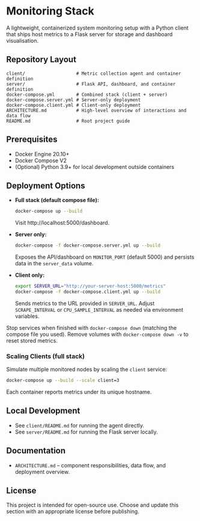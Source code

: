 # Monitoring Stack

A lightweight, containerized system monitoring setup with a Python client that ships host metrics to a Flask server for storage and dashboard visualisation.

## Repository Layout
```
client/                   # Metric collection agent and container definition
server/                   # Flask API, dashboard, and container definition
docker-compose.yml        # Combined stack (client + server)
docker-compose.server.yml # Server-only deployment
docker-compose.client.yml # Client-only deployment
ARCHITECTURE.md           # High-level overview of interactions and data flow
README.md                 # Root project guide
```

## Prerequisites
- Docker Engine 20.10+
- Docker Compose V2
- (Optional) Python 3.9+ for local development outside containers

## Deployment Options
- **Full stack (default compose file):**
  ```sh
  docker-compose up --build
  ```
  Visit http://localhost:5000/dashboard.

- **Server only:**
  ```sh
  docker-compose -f docker-compose.server.yml up --build
  ```
  Exposes the API/dashboard on `MONITOR_PORT` (default 5000) and persists data in the `server_data` volume.

- **Client only:**
  ```sh
  export SERVER_URL="http://your-server-host:5000/metrics"
  docker-compose -f docker-compose.client.yml up --build
  ```
  Sends metrics to the URL provided in `SERVER_URL`. Adjust `SCRAPE_INTERVAL` or `CPU_SAMPLE_INTERVAL` as needed via environment variables.

Stop services when finished with `docker-compose down` (matching the compose file you used). Remove volumes with `docker-compose down -v` to reset stored metrics.

### Scaling Clients (full stack)
Simulate multiple monitored nodes by scaling the `client` service:
```sh
docker-compose up --build --scale client=3
```
Each container reports metrics under its unique hostname.

## Local Development
- See `client/README.md` for running the agent directly.
- See `server/README.md` for running the Flask server locally.

## Documentation
- `ARCHITECTURE.md` – component responsibilities, data flow, and deployment overview.

## License
This project is intended for open-source use. Choose and update this section with an appropriate license before publishing.
